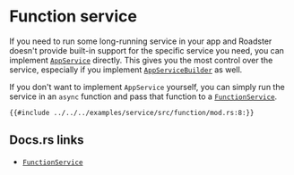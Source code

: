 # Function service

If you need to run some long-running service in your app and Roadster doesn't provide built-in support for the
specific service you need, you can implement [
`AppService`](https://docs.rs/roadster/latest/roadster/service/trait.AppService.html) directly. This gives you the
most control over the service, especially if you implement [
`AppServiceBuilder`](https://docs.rs/roadster/latest/roadster/service/trait.AppServiceBuilder.html) as well.

If you don't want to implement `AppService` yourself, you can simply run the service in an `async` function and pass
that function to a [
`FunctionService`](https://docs.rs/roadster/latest/roadster/service/function/service/struct.FunctionService.html).

```rust,ignore
{{#include ../../../examples/service/src/function/mod.rs:8:}}
```

## Docs.rs links

- [`FunctionService`](https://docs.rs/roadster/latest/roadster/service/function/service/struct.FunctionService.html)